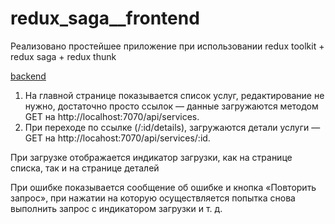 # redux_saga__frontend

Реализовано простейшее приложение при использовании redux toolkit + redux saga + redux thunk

[backend](https://github.com/Stanislavsus-edu/redux_observable__backend)

1. На главной странице показывается список услуг, редактирование не нужно, достаточно просто ссылок — данные загружаются методом GET на http://localhost:7070/api/services.
1. При переходе по ссылке (/:id/details), загружаются детали услуги — GET на http://locahost:7070/api/services/:id.

При загрузке отображается индикатор загрузки, как на странице списка, так и на странице деталей

При ошибке показывается сообщение об ошибке и кнопка «Повторить запрос», при нажатии на которую осуществляется попытка снова выполнить запрос с индикатором загрузки и т. д.


